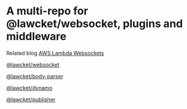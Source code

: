# A multi-repo for @lawcket/websocket, plugins and middleware

Related blog [AWS Lambda Websockets](https://medium.com/@chrissullivan.dev/aws-lambda-websockets-9f10f667154f)

[@lawcket/websocket](https://github.com/icarus-sullivan/lawcket/tree/master/packages/websocket)

[@lawcket/body-parser](https://github.com/icarus-sullivan/lawcket/tree/master/packages/body-parser)

[@lawcket/dynamo](https://github.com/icarus-sullivan/lawcket/tree/master/packages/dynamo)

[@lawcket/publisher](https://github.com/icarus-sullivan/lawcket/tree/master/packages/publisher)

